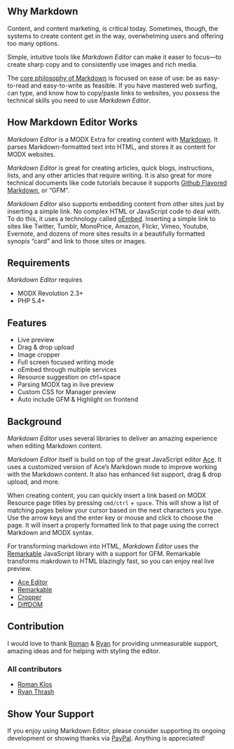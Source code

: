 ## Why Markdown

Content, and content marketing, is critical today. Sometimes, though, the systems to create content get in the way, overwhelming users and offering too many options. 

Simple, intuitive tools like _Markdown Editor_ can make it easer to focus—to create sharp copy and to consistently use images and rich media. 

The [core philosophy of Markdown](http://daringfireball.net/projects/markdown/syntax#philosophy) is focused on ease of use: be as easy-to-read and easy-to-write as feasible. If you have mastered web surfing, can type, and know how to copy/paste links to websites, you possess the technical skills you need to use _Markdown Editor_. 

## How Markdown Editor Works

_Markdown Editor_ is a MODX Extra for creating content with [Markdown](http://daringfireball.net/projects/markdown/syntax). It parses Markdown-formatted text into HTML, and stores it as content for MODX websites.

_Markdown Editor_ is great for creating articles, quick blogs, instructions, lists, and any other articles that require writing. It is also great for more technical documents like code tutorials because it supports [Github Flavored Markdown](https://help.github.com/articles/github-flavored-markdown/), or “GFM”.

_Markdown Editor_ also supports embedding content from other sites just by inserting a simple link. No complex HTML or JavaScript code to deal with. To do this, it uses a technology called [oEmbed](http://www.oembed.com/). Inserting a simple link to sites like Twitter, Tumblr, MonoPrice, Amazon, Flickr, Vimeo, Youtube, Evernote, and dozens of more sites results in a beautifully formatted synopis “card” and link to those sites or images.

## Requirements
_Markdown Editor_ requires 

- MODX Revolution 2.3+
- PHP 5.4+

## Features
- Live preview
- Drag & drop upload
- Image cropper
- Full screen focused writing mode
- oEmbed through multiple services
- Resource suggestion on ctrl+space
- Parsing MODX tag in live preview
- Custom CSS for Manager preview
- Auto include GFM & Highlight on frontend

## Background
_Markdown Editor_ uses several libraries to deliver an amazing experience when editing Markdown content.

_Markdown Editor_ itself is build on top of the great JavaScript editor [Ace](http://ace.c9.io/). It uses a customized version of Ace’s Markdown mode to improve working with the Markdown content. It also has enhanced list support, drag & drop upload, and more.

When creating content, you can quickly insert a link based on MODX Resource page titles by pressing `cmd/ctrl` + `space`. This will show a list of matching pages below your cursor based on the next characters you type. Use the arrow keys and the enter key or mouse and click to choose the page. It will insert a properly formatted link to that page using the correct Markdown and MODX syntax.

For transforming markdown into HTML, _Markdown Editor_ uses the [Remarkable](https://github.com/jonschlinkert/remarkable) JavaScript library with a support for GFM. Remarkable transforms makrdown to HTML blazingly fast, so you can enjoy real live preview.

- [Ace Editor](http://ace.c9.io/)
- [Remarkable](https://github.com/jonschlinkert/remarkable)
- [Cropper](https://github.com/fengyuanchen/cropper)
- [DiffDOM](https://github.com/fiduswriter/diffDOM)

## Contribution
I would love to thank [Roman](https://twitter.com/@renekopcem) & [Ryan](https://twitter.com/@rthrash) for providing unmeasurable support, amazing ideas and for helping with styling the editor.

### All contributors
- [Roman Klos](https://twitter.com/@renekopcem)
- [Ryan Thrash](https://twitter.com/@rthrash)

## Show Your Support
If you enjoy using Markdown Editor, please consider supporting its ongoing development or showing thanks via [PayPal](https://www.paypal.com/cgi-bin/webscr?cmd=_s-xclick&hosted_button_id=FE62UABYW2V6S). 
Anything is appreciated!